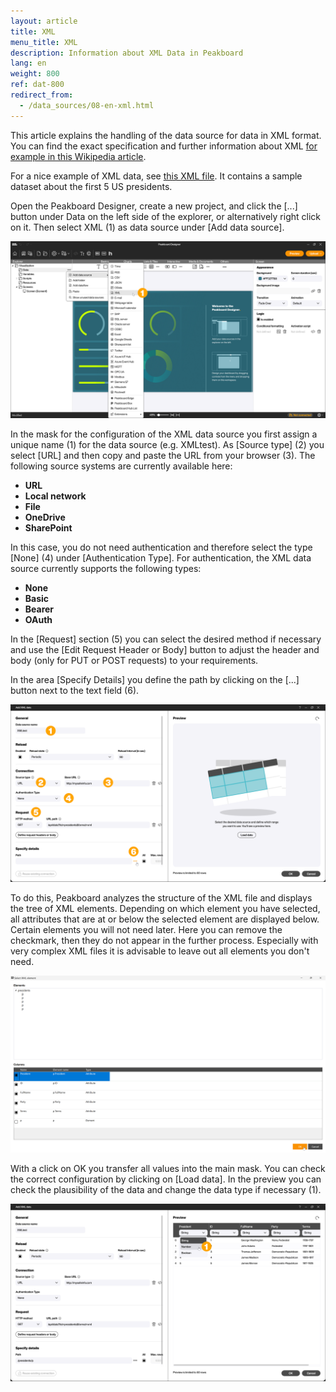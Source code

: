 ```yaml
---
layout: article
title: XML
menu_title: XML
description: Information about XML Data in Peakboard
lang: en
weight: 800
ref: dat-800
redirect_from:
  - /data_sources/08-en-xml.html
---
```


This article explains the handling of the data source for data in XML format. You can find the exact specification and further information about XML [for example in this Wikipedia article](https://de.wikipedia.org/wiki/Extensible_Markup_Language).

For a nice example of XML data, see [this XML file](http://mysafeinfo.com/api/data?list=presidents&format=xml).
It contains a sample dataset about the first 5 US presidents.

Open the Peakboard Designer, create a new project, and click the [...] button under Data on the left side of the explorer, or alternatively right click on it.
Then select XML (1) as data source under [Add data source].

![Add XML data source](/assets/images/data-sources/xml/en_xml-01.png)

In the mask for the configuration of the XML data source you first assign a unique name (1) for the data source (e.g. XMLtest).
As [Source type] (2) you select [URL] and then copy and paste the URL from your browser (3).
The following source systems are currently available here:

* **URL**
* **Local network**
* **File**
* **OneDrive**
* **SharePoint**

In this case, you do not need authentication and therefore select the type [None] (4) under [Authentication Type].
For authentication, the XML data source currently supports the following types:

* **None**
* **Basic**
* **Bearer**
* **OAuth**

In the [Request] section (5) you can select the desired method if necessary and use the [Edit Request Header or Body] button to adjust the header and body (only for PUT or POST requests) to your requirements.

In the area [Specify Details] you define the path by clicking on the [...] button next to the text field (6).

![XML dialog](/assets/images/data-sources/xml/en_xml-02.png)

To do this, Peakboard analyzes the structure of the XML file and displays the tree of XML elements.
Depending on which element you have selected, all attributes that are at or below the selected element are displayed below.
Certain elements you will not need later.
Here you can remove the checkmark, then they do not appear in the further process.
Especially with very complex XML files it is advisable to leave out all elements you don't need.

![XML path dialog](/assets/images/data-sources/xml/en_xml-03.png)

With a click on OK you transfer all values into the main mask. You can check the correct configuration by clicking on [Load data]. In the preview you can check the plausibility of the data and change the data type if necessary (1).

![Check data](/assets/images/data-sources/xml/en_xml-04.png)
